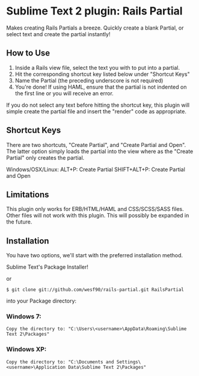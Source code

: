 # Sublime Text 2 plugin: Rails Partial

Makes creating Rails Partials a breeze. Quickly create a blank Partial, or select text and create the partial instantly!


## How to Use

1. Inside a Rails view file, select the text you with to put into a partial.
2. Hit the corresponding shortcut key listed below under "Shortcut Keys"
3. Name the Partial (the preceding underscore is not required)
4. You're done! If using HAML, ensure that the partial is not indented on the first line or you will receive an error.

If you do not select any text before hitting the shortcut key, this plugin will simple create the partial file and insert the "render" code as appropriate.


## Shortcut Keys

There are two shortcuts, "Create Partial", and "Create Partial and Open". The latter option simply loads the partial into the view where as the "Create Partial" only creates the partial.

Windows/OSX/Linux:
ALT+P: Create Partial
SHIFT+ALT+P: Create Partial and Open


## Limitations

This plugin only works for ERB/HTML/HAML and CSS/SCSS/SASS files. Other files will not work with this plugin. This will possibly be expanded in the future.

## Installation

You have two options, we'll start with the preferred installation method.

Sublime Text's Package Installer!

or

    $ git clone git://github.com/wesf90/rails-partial.git RailsPartial

into your Package directory:

### Windows 7:

    Copy the directory to: "C:\Users\<username>\AppData\Roaming\Sublime Text 2\Packages"

### Windows XP:

    Copy the directory to: "C:\Documents and Settings\<username>\Application Data\Sublime Text 2\Packages"
